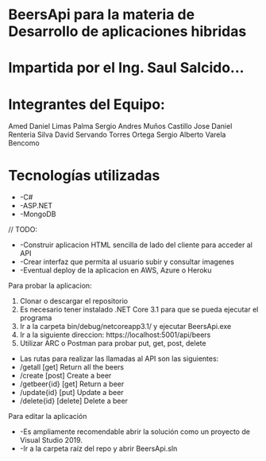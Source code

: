 # BeersApi para la materia de Desarrollo de aplicaciones hibridas
# Impartida por el Ing. Saul Salcido...

# Integrantes del Equipo: 

Amed Daniel Limas Palma
Sergio Andres Muños Castillo
Jose Daniel Renteria Silva
David Servando Torres Ortega 
Sergio Alberto Varela Bencomo

# Tecnologías utilizadas

* -C#
* -ASP.NET
* -MongoDB

// TODO: 

* -Construir aplicacion HTML sencilla de lado del cliente para acceder al API
* -Crear interfaz que permita al usuario subir y consultar imagenes
* -Eventual deploy de la aplicacion en AWS, Azure o Heroku

Para probar la aplicacion: 
1. Clonar o descargar el repositorio
1. Es necesario tener instalado .NET Core 3.1 para que se pueda ejecutar el programa
1. Ir a la carpeta bin/debug/netcoreapp3.1/ y ejecutar BeersApi.exe
1. Ir a la siguiente direccion: https://localhost:5001/api/beers
1. Utilizar ARC o Postman para probar put, get, post, delete

* Las rutas para realizar las llamadas al API son las siguientes:
* /getall           [get]              Return all the beers
* /create           [post]                    Create a beer 
* /getbeer{id}      [get]                     Return a beer  
* /update{id}       [put]                     Update a beer 
* /delete{id}       [delete]                  Delete a beer

Para editar la aplicación
* -Es ampliamente recomendable abrir la solución como un proyecto de Visual Studio 2019. 
* -Ir a la carpeta raíz del repo y abrir BeersApi.sln

